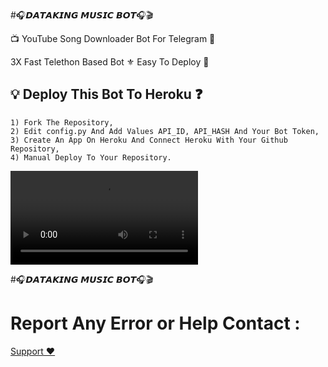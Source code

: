 #🎧𝘿𝘼𝙏𝘼𝙆𝙄𝙉𝙂 𝙈𝙐𝙎𝙄𝘾 𝘽𝙊𝙏🎧🎬

📺 YouTube Song Downloader Bot For Telegram 🔮

3X Fast Telethon Based Bot ⚜
Easy To Deploy 🤗

## 💡 Deploy This Bot To Heroku ❓️
```
1) Fork The Repository,
2) Edit config.py And Add Values API_ID, API_HASH And Your Bot Token,
3) Create An App On Heroku And Connect Heroku With Your Github Repository, 
4) Manual Deploy To Your Repository. 
```
![logo](https://te.legra.ph/file/e41130d6d6e17dd39d37a.mp4)

#🎧𝘿𝘼𝙏𝘼𝙆𝙄𝙉𝙂 𝙈𝙐𝙎𝙄𝘾 𝘽𝙊𝙏🎧🎬

# Report Any Error or Help Contact : 
[Support ❤️](https://t.me/Dk_king_offcial) 


